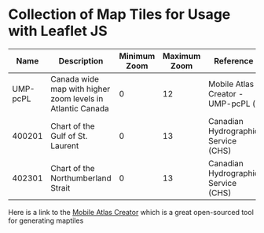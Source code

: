 # Collection of Map Tiles for Usage with Leaflet JS

Name | Description | Minimum Zoom | Maximum Zoom | Reference
--- | --- | --- | --- | ---
UMP-pcPL | Canada wide map with higher zoom levels in Atlantic Canada | 0 | 12 | Mobile Atlas Creator - UMP-pcPL (
400201 | Chart of the Gulf of St. Laurent | 0 | 13 | Canadian Hydrographic Service (CHS)
402301 | Chart of the Northumberland Strait | 0 | 13 | Canadian Hydrographic Service (CHS)



Here is a link to the [Mobile Atlas Creator](https://mobac.sourceforge.io/) which is a great open-sourced tool for generating maptiles
